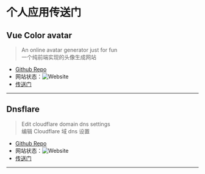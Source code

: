 <h1>个人应用传送门</h1>

## Vue Color avatar ##
> An online avatar generator just for fun  
> 一个纯前端实现的头像生成网站
* [Github Repo](https://github.com/CMSZ001/vue-color-avatar)
* 网站状态：![Website](https://img.shields.io/website?url=https%3A%2F%2Fcolor-avatar.acmsz.top%2F)
* [传送门](https://color-avatar.acmsz.top/)
-----
## Dnsflare ##
> Edit cloudflare domain dns settings  
> 编辑 Cloudflare 域 dns 设置
* [Github Repo](https://github.com/CMSZ001/Dnsflare)
* 网站状态：![Website](https://img.shields.io/website?url=https%3A%2F%2Fdnsflare.acmsz.top%2F
)
* [传送门](https://dnsflare.acmsz.top/)
-----
